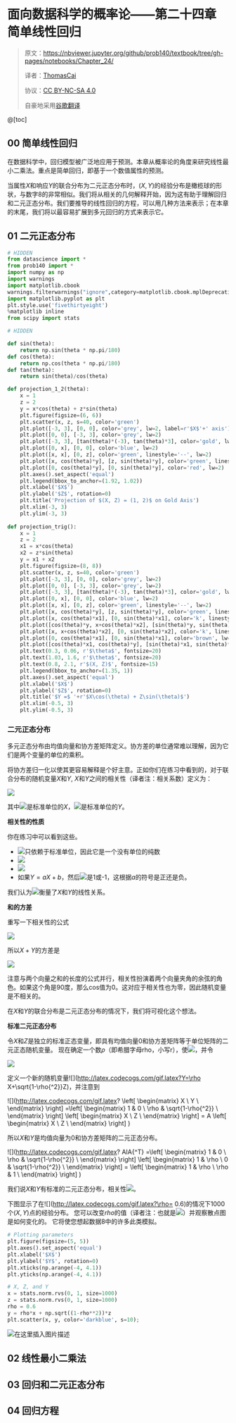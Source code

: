 # 面向数据科学的概率论——第二十四章 简单线性回归
>原文：https://nbviewer.jupyter.org/github/prob140/textbook/tree/gh-pages/notebooks/Chapter_24/
>
>译者：[ThomasCai](https://github.com/ThomasCai)
>
>协议：[CC BY-NC-SA 4.0](https://creativecommons.org/licenses/by-nc-sa/4.0/)
>
>自豪地采用[谷歌翻译](https://translate.google.cn/)

@[toc]
## 00 简单线性回归
在数据科学中，回归模型被广泛地应用于预测。本章从概率论的角度来研究线性最小二乘法。重点是简单回归，即基于一个数值属性的预测。

当属性$X$和响应$Y$的联合分布为二元正态分布时，$(X,Y)$的经验分布是橄榄球的形状，与数字8的非常相似。我们将从相关的几何解释开始，因为这有助于理解回归和二元正态分布。我们要推导的线性回归的方程，可以用几种方法来表示；在本章的末尾，我们将以最容易扩展到多元回归的方式来表示它。

## 01 二元正态分布

```python
# HIDDEN
from datascience import *
from prob140 import *
import numpy as np
import warnings
import matplotlib.cbook
warnings.filterwarnings("ignore",category=matplotlib.cbook.mplDeprecation)
import matplotlib.pyplot as plt
plt.style.use('fivethirtyeight')
%matplotlib inline
from scipy import stats
```

```python
# HIDDEN

def sin(theta):
    return np.sin(theta * np.pi/180)
def cos(theta):
    return np.cos(theta * np.pi/180)
def tan(theta):
    return sin(theta)/cos(theta)

def projection_1_2(theta):
    x = 1
    z = 2
    y = x*cos(theta) + z*sin(theta)
    plt.figure(figsize=(6, 6))
    plt.scatter(x, z, s=40, color='green')
    plt.plot([-3, 3], [0, 0], color='grey', lw=2, label=r'$X$'+' axis')
    plt.plot([0, 0], [-3, 3], color='grey', lw=2)
    plt.plot([-3, 3], [tan(theta)*(-3), tan(theta)*3], color='gold', lw=2, label='New axis at positive angle '+r'$\theta$ to the '+r'$X$'+' axis')
    plt.plot([0, x], [0, 0], color='blue', lw=2)
    plt.plot([x, x], [0, z], color='green', linestyle='--', lw=2)
    plt.plot([x, cos(theta)*y], [z, sin(theta)*y], color='green', linestyle='--', lw=2)
    plt.plot([0, cos(theta)*y], [0, sin(theta)*y], color='red', lw=2)         
    plt.axes().set_aspect('equal')
    plt.legend(bbox_to_anchor=(1.92, 1.02))
    plt.xlabel('$X$')
    plt.ylabel('$Z$', rotation=0)
    plt.title('Projection of $(X, Z) = (1, 2)$ on Gold Axis')
    plt.xlim(-3, 3)
    plt.ylim(-3, 3)
    
def projection_trig():
    x = 1
    z = 2
    x1 = x*cos(theta)
    x2 = z*sin(theta)
    y = x1 + x2
    plt.figure(figsize=(8, 8))
    plt.scatter(x, z, s=40, color='green')
    plt.plot([-3, 3], [0, 0], color='grey', lw=2)
    plt.plot([0, 0], [-3, 3], color='grey', lw=2)
    plt.plot([-3, 3], [tan(theta)*(-3), tan(theta)*3], color='gold', lw=2)
    plt.plot([0, x], [0, 0], color='blue', lw=2)
    plt.plot([x, x], [0, z], color='green', linestyle='--', lw=2)
    plt.plot([x, cos(theta)*y], [z, sin(theta)*y], color='green', linestyle='--', lw=2)
    plt.plot([x, cos(theta)*x1], [0, sin(theta)*x1], color='k', linestyle='--', lw=2)
    plt.plot([cos(theta)*y, x+cos(theta)*x2], [sin(theta)*y, sin(theta)*x2], color='k', linestyle='--', lw=2)
    plt.plot([x, x+cos(theta)*x2], [0, sin(theta)*x2], color='k', linestyle='--', lw=2)
    plt.plot([0, cos(theta)*x1], [0, sin(theta)*x1], color='brown', lw=3, label='Length = '+r'$X\cos(\theta)$')
    plt.plot([cos(theta)*x1, cos(theta)*y], [sin(theta)*x1, sin(theta)*y], color='darkblue', lw=3, label='Length = '+r'$Z\sin(\theta)$')
    plt.text(0.3, 0.06, r'$\theta$', fontsize=20)
    plt.text(1.03, 1.6, r'$\theta$', fontsize=20)
    plt.text(0.8, 2.1, r'$(X, Z)$', fontsize=15)
    plt.legend(bbox_to_anchor=(1.35, 1))
    plt.axes().set_aspect('equal')
    plt.xlabel('$X$')
    plt.ylabel('$Z$', rotation=0)
    plt.title('$Y =$ '+r'$X\cos(\theta) + Z\sin(\theta)$')
    plt.xlim(-0.5, 3)
    plt.ylim(-0.5, 3)
```
### 二元正态分布
多元正态分布由均值向量和协方差矩阵定义。协方差的单位通常难以理解，因为它们是两个变量的单位的乘积。

将协方差归一化以使其更容易解释是个好主意。正如你们在练习中看到的，对于联合分布的随机变量$X$和$Y$, $X$和$Y$之间的相关性（译者注：相关系数）定义为：

![](http://latex.codecogs.com/gif.latex?\tau{_X,_Y}=\frac{Cov(X,Y)}{\sigma{_X}\sigma{_Y}}=E(\frac{X-\mu{_X}}{\sigma{_X}}\cdot\frac{Y-\mu{_Y}}{\sigma{_Y}})=E(X{^*}Y{^*}))

其中![](http://latex.codecogs.com/gif.latex?X{^*})是标准单位的$X$，![](http://latex.codecogs.com/gif.latex?Y{^*})是标准单位的$Y$。

**相关性的性质**

你在练习中可以看到这些。

- ![](http://latex.codecogs.com/gif.latex?\tau{_X,_Y})只依赖于标准单位，因此它是一个没有单位的纯数
- ![](http://latex.codecogs.com/gif.latex?\tau{_X,_Y}=\tau{_Y,_X})
- ![](http://latex.codecogs.com/gif.latex?-1\leq\tau{_X,_Y}\leq1)
- 如果$Y=aX+b$，然后![](http://latex.codecogs.com/gif.latex?\tau{_X,_Y})是1或-1，这根据$a$的符号是正还是负。

我们认为![](http://latex.codecogs.com/gif.latex?\tau{_X,_Y})衡量了$X$和$Y$的线性关系。

**和的方差**

重写一下相关性的公式

![](http://latex.codecogs.com/gif.latex?Cov(X,Y)=\tau{_X,_Y}\sigma{_X}\sigma{_Y})

所以$X+Y$的方差是

![](http://latex.codecogs.com/gif.latex?\sigma{^2_{X+Y}}=\sigma{^2_X}+\sigma{^2_Y}+2\tau{_{X,Y}\sigma_X\sigma_Y})

注意与两个向量之和的长度的公式并行，相关性扮演着两个向量夹角的余弦的角色。如果这个角是90度，那么cos值为0。这对应于相关性也为零，因此随机变量是不相关的。

在$X$和$Y$的联合分布是二元正态分布的情况下，我们将可视化这个想法。

**标准二元正态分布**

令$X$和$Z$是独立的标准正态变量，即具有均值向量$0$和协方差矩阵等于单位矩阵的二元正态随机变量。 现在确定一个数$\rho$（即希腊字母rho，小写r），使![](http://latex.codecogs.com/gif.latex?-1<\rho<1)，并令

![](http://latex.codecogs.com/gif.latex?A=\left[\begin{matrix}1&0\\\rho&\sqrt{1-\rho{^2}}\\\end{matrix}\right])

定义一个新的随机变量![](http://latex.codecogs.com/gif.latex?Y=\rho X+\sqrt{1-\rho{^2}}Z)，并注意到

![](http://latex.codecogs.com/gif.latex?
\left[
 \begin{matrix}
   X \\
   Y \\
  \end{matrix}
  \right]
  =\left[
 \begin{matrix}
   1 & 0 \\
   \rho & \sqrt{1-\rho{^2}} \\
  \end{matrix}
  \right] 
  \left[
 \begin{matrix}
   X \\
   Z \\
  \end{matrix}
  \right]
  = A
  \left[
 \begin{matrix}
   X \\
   Z \\
  \end{matrix}
  \right]
)

所以$X$和$Y$是均值向量为$0$和协方差矩阵的二元正态分布。

![](http://latex.codecogs.com/gif.latex?
AIA{^T}
  =\left[
 \begin{matrix}
   1 & 0 \\
   \rho & \sqrt{1-\rho{^2}} \\
  \end{matrix}
  \right] 
  \left[
 \begin{matrix}
   1 & \rho \\
   0 & \sqrt{1-\rho{^2}} \\
  \end{matrix}
  \right]
  = \left[
 \begin{matrix}
   1 & \rho \\
   \rho & 1 \\
  \end{matrix}
  \right]
)

我们说$X$和$Y$有标准的二元正态分布，相关性![](http://latex.codecogs.com/gif.latex?\rho)。

下图显示了在![](http://latex.codecogs.com/gif.latex?\rho= 0.6)的情况下1000个$(X,Y)$点的经验分布。 您可以改变$rho$的值（译者注：也就是![](http://latex.codecogs.com/gif.latex?\rho)）并观察散点图是如何变化的。 它将使您想起数据8中的许多此类模拟。

```python
# Plotting parameters
plt.figure(figsize=(5, 5))
plt.axes().set_aspect('equal')
plt.xlabel('$X$')
plt.ylabel('$Y$', rotation=0)
plt.xticks(np.arange(-4, 4.1))
plt.yticks(np.arange(-4, 4.1))

# X, Z, and Y
x = stats.norm.rvs(0, 1, size=1000)
z = stats.norm.rvs(0, 1, size=1000)
rho = 0.6
y = rho*x + np.sqrt((1-rho**2))*z
plt.scatter(x, y, color='darkblue', s=10);
```
![在这里插入图片描述](https://img-blog.csdnimg.cn/20190122175734322.png?x-oss-process=image/watermark,type_ZmFuZ3poZW5naGVpdGk,shadow_10,text_aHR0cHM6Ly9ibG9nLmNzZG4ubmV0L1Rob21hc0NhaTAwMQ==,size_16,color_FFFFFF,t_70)

## 02 线性最小二乘法

## 03 回归和二元正态分布

## 04 回归方程
